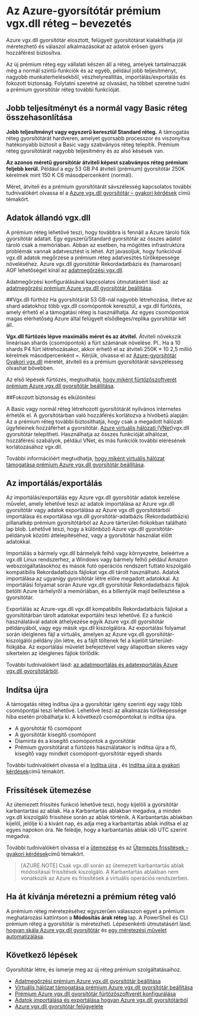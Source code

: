 <properties 
    pageTitle="Bevezetés az Azure-gyorsítótár prémium vgx.dll réteg |} Microsoft Azure" 
    description="Útmutató: létrehozása és kezelése vgx.dll adatmegőrzési, vgx.dll fürtözés, és a prémium réteg Azure vgx.dll gyorsítótár-példányok VNET támogatása" 
    services="redis-cache" 
    documentationCenter="" 
    authors="steved0x" 
    manager="douge" 
    editor=""/>

<tags 
    ms.service="cache" 
    ms.workload="tbd" 
    ms.tgt_pltfrm="cache-redis" 
    ms.devlang="na" 
    ms.topic="article" 
    ms.date="09/15/2016" 
    ms.author="sdanie"/>

# <a name="introduction-to-the-azure-redis-cache-premium-tier"></a>Az Azure-gyorsítótár prémium vgx.dll réteg – bevezetés
Azure vgx.dll gyorsítótár elosztott, felügyelt gyorsítótárat kialakíthatja jól méretezhető és válaszol alkalmazásokat az adatok erősen gyors hozzáférést biztosítva. 

Az új prémium réteg egy vállalati készen áll a réteg, amelyek tartalmazzák még a normál szintű-funkciók és az egyéb, például jobb teljesítményt, nagyobb munkaterhelésekből, vészhelyreállítás, importálás/exportálás és fokozott biztonság. Folytatni szeretné az olvasást, ha többet szeretne tudni a prémium gyorsítótár réteg további funkcióját.

## <a name="better-performance-compared-to-standard-or-basic-tier"></a>Jobb teljesítményt és a normál vagy Basic réteg összehasonlítása
**Jobb teljesítményt vagy egyszerű keresztül Standard réteg.** A támogatás réteg gyorsítótárát hardveren, amelyet gyorsabb processzor és viszonyítva hatékonyabb biztosít a Basic vagy szabványos réteg telepítik. Prémium réteg gyorsítótárát nagyobb teljesítmény és az alsó késések van. 

**Az azonos méretű gyorsítótár átviteli képest szabványos réteg prémium feljebb kerül.** Például a egy 53 GB P4 átviteli (prémium) gyorsítótár 250K kérelmek mint 150 K C6 másodpercenként (normál).

Méret, átviteli és a prémium gyorsítótárát sávszélesség kapcsolatos további tudnivalókért olvassa el a [Azure vgx.dll gyorsítótár – gyakori kérdések](cache-faq.md#what-redis-cache-offering-and-size-should-i-use) című témakört.

## <a name="redis-data-persistence"></a>Adatok állandó vgx.dll
A prémium réteg lehetővé teszi, hogy továbbra is fennáll a Azure tároló fiók gyorsítótár adatait. Egy egyszerű/Standard gyorsítótár az összes adatot tároló csak a memóriában. Abban az esetben, ha mögöttes infrastruktúra problémák vannak adatvesztést is lehet. Azt javasoljuk, hogy funkcióval vgx.dll adatok megőrzése a prémium réteg adatvesztés tűrőképessége növeléséhez. Azure vgx.dll gyorsítótár Rekordadatbázis és (hamarosan) AOF lehetőséget kínál az [adatmegőrzési vgx.dll](http://redis.io/topics/persistence). 

Adatmegőrzési konfigurálásával kapcsolatos útmutatásért lásd: az [adatmegőrzési prémium Azure vgx.dll gyorsítótár beállítása](cache-how-to-premium-persistence.md).

##<a name="redis-cluster"></a>Vgx.dll fürthöz
Ha gyorsítótárát 53 GB-nál nagyobb létrehozása, illetve az shard adatokhoz több vgx.dll csomópontok keresztül, a vgx.dll fürtözés, amely érhető el a támogatási réteg is használhatja. Az egyes csomópontok magas elérhetőség Azure által felügyelt elsődleges/replika gyorsítótár két áll. 

**Vgx.dll fürtözés lépve maximális méret és az átvitel.** Átviteli növekszik lineárisan shards (csomópontok) a fürt számának növelése. Pl.. Ha a 10 shards P4 fürt létrehozásakor, akkor érhető el az átviteli 250K * 10 2,5 millió kérelmek másodpercenként =. Kérjük, olvassa el az [Azure-gyorsítótár Gyakori vgx.dll](cache-faq.md#what-redis-cache-offering-and-size-should-i-use) méretét, átviteli és a prémium gyorsítótárát sávszélesség olvashat bővebben.

Az első lépések fürtözés, megtudhatja, [hogy miként fürtözőszoftverét prémium Azure vgx.dll gyorsítótár beállítása](cache-how-to-premium-clustering.md).

##<a name="enhanced-security-and-isolation"></a>Fokozott biztonság és elkülönítési

A Basic vagy normál réteg létrehozott gyorsítótárát nyilvános internetes érhetők el. A gyorsítótárban való hozzáférés korlátozva a hívóbetű alapján: Az a prémium réteg további biztosíthatja, hogy csak a megadott hálózati ügyfeleinek hozzáférhet a gyorsítótár. [Azure virtuális hálózati (VNet)](https://azure.microsoft.com/services/virtual-network/)vgx.dll gyorsítótár telepítheti. Használhatja az összes funkcióját alhálózat, hozzáférési szabályok, például VNet, és más funkciók további elérésének korlátozásához vgx.dll.

További információért megtudhatja, [hogy miként virtuális hálózat támogatása prémium Azure vgx.dll gyorsítótár beállítása](cache-how-to-premium-vnet.md).

## <a name="importexport"></a>Az importálás/exportálás

Az importálás/exportálás egy Azure vgx.dll gyorsítótár adatok kezelése művelet, amely lehetővé teszi az adatok importálása az Azure vgx.dll gyorsítótár vagy adatok exportálása az Azure vgx.dll gyorsítótárból importálása és exportálása vgx.dll gyorsítótár-adatbázis (Rekordadatbázis) pillanatkép prémium gyorsítótárból az Azure tárterület-fiókokban található lap blob. Lehetővé teszi, hogy a különböző Azure vgx.dll gyorsítótár-példányok közötti áttelepítéséhez, vagy a gyorsítótár használat előtt adatokkal.

Importálás a bármely vgx.dll bármelyik felhő vagy környezetre, beleértve a vgx.dll Linux rendszerhez, a Windows vagy bármely felhő például Amazon webszolgáltatásokhoz és mások futó operációs rendszert futtató kiszolgáló kompatibilis Rekordadatbázis fájlokat vgx.dll tárolt használható. Adatok importálása az ugyanígy gyorsítótár létre előre megadott adatokkal. Az importálási folyamat során Azure vgx.dll gyorsítótár Rekordadatbázis fájlok betölti Azure tárhelyről a memóriában, és a billentyűk majd beillesztése a gyorsítótár.

Exportálás az Azure-vgx.dll vgx.dll kompatibilis Rekordadatbázis fájlokat a gyorsítótárban tárolt adatokat exportálni teszi lehetővé. Ez a funkció használatával adatok áthelyezése egyik Azure vgx.dll gyorsítótár példányából, vagy egy másik vgx.dll kiszolgálóra. Az exportálási folyamat során ideiglenes fájl a virtuális, amelyen az Azure vgx.dll gyorsítótár-kiszolgálói példány jön létre, és a fájlt töltenek fel a kijelölt tárterület-fiókjába. Az exportálási művelet befejeztével vagy állapotban sikeres vagy sikertelen az ideiglenes fájlok törlődik.

További tudnivalókért lásd: [az adatimportálás és adatexportálás Azure vgx.dll gyorsítótárból](cache-how-to-import-export-data.md).

## <a name="reboot"></a>Indítsa újra

A támogatás réteg indítsa újra a gyorsítótár igény szerinti egy vagy több csomópontjai teszi lehetővé. Lehetővé teszi az alkalmazás tűrőképessége hiba esetén próbálhatja ki. A következő csomópontokat is indítsa újra.

-   A gyorsítótár fő csomópont
-   A gyorsítótár kisegítő csomópont
-   Diaminta és a kisegítő csomópontok a gyorsítótár
-   Prémium gyorsítótárat a fürtözés használatakor is indítsa újra a fő, kisegítő vagy mindkét csomópont-gyorsítótár egyedi shards

További tudnivalókért olvassa el a [Indítsa újra](cache-administration.md#reboot) , és [Indítsa újra a gyakori kérdések](cache-administration.md#reboot-faq)című témakört.

## <a name="schedule-updates"></a>Frissítések ütemezése

Az ütemezett frissítés funkció lehetővé teszi, hogy kijelöli a gyorsítótár karbantartási az ablak. Ha a Karbantartás ablakban megadva, a minden vgx.dll kiszolgáló frissítése során az ablak történik. A Karbantartás ablakban kijelöl, jelölje ki a kívánt nap, és adja meg a karbantartás ablak indítsa el az egyes napokon óra. Ne feledje, hogy a karbantartás ablak idő UTC szerint megadva. 

További tudnivalókért olvassa el a [ütemezése](cache-administration.md#schedule-updates) és az [Ütemezés frissítések – gyakori kérdések](cache-administration.md#schedule-updates-faq)című témakört.

>[AZURE.NOTE] Csak vgx.dll során az ütemezett karbantartás ablak módosításai frissítések kiszolgáló. A Karbantartás ablakban nem vonatkozik az Azure és frissítések a virtuális operációs rendszerben.

## <a name="to-scale-to-the-premium-tier"></a>Ha át kívánja méretezni a prémium réteg való

A prémium réteg méretezéséhez egyszerűen válasszon egyet a prémium meghatározási kattintson a **Módosítás árak réteg** lap. A PowerShell és CLI prémium réteg a gyorsítótár is méretezheti. Lépésenkénti útmutatásért lásd: [hogyan skála Azure vgx.dll gyorsítótár](cache-how-to-scale.md) és [egy méretezési művelet automatizálása](cache-how-to-scale.md#how-to-automate-a-scaling-operation).

## <a name="next-steps"></a>Következő lépések

Gyorsítótár létre, és ismerje meg az új réteg prémium szolgáltatásaihoz.

-   [Adatmegőrzési prémium Azure vgx.dll gyorsítótár beállítása](cache-how-to-premium-persistence.md)
-   [Virtuális hálózat támogatása prémium Azure vgx.dll gyorsítótár beállítása](cache-how-to-premium-vnet.md)
-   [Prémium Azure vgx.dll gyorsítótár fürtözőszoftverét konfigurálása](cache-how-to-premium-clustering.md)
-   [Adatok importálása és exportálása hogyan Azure vgx.dll gyorsítótárból](cache-how-to-import-export-data.md)
-   [Azure vgx.dll gyorsítótár felügyelete](cache-administration.md)
  

